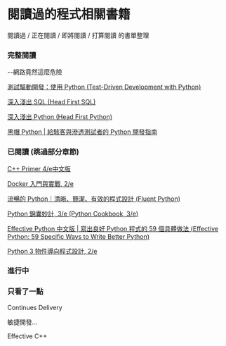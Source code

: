 # 閱讀過的程式相關書籍

閱讀過 / 正在閱讀 / 即將閱讀 / 打算閱讀 的書單整理



### 完整閱讀

--網路竟然這麼危險

[測試驅動開發：使用 Python (Test-Driven Development with Python)](https://www.tenlong.com.tw/products/9789864760244)

[深入淺出 SQL (Head First SQL)](https://www.tenlong.com.tw/products/9789866840166)

[深入淺出 Python (Head First Python)](https://www.tenlong.com.tw/products/9789862763483)

[黑帽 Python | 給駭客與滲透測試者的 Python 開發指南](https://www.tenlong.com.tw/products/9789863477808)



### 已閱讀 (跳過部分章節)

[C++ Primer 4/e中文版](http://www.books.com.tw/products/0010392869)

[Docker 入門與實戰, 2/e](https://www.tenlong.com.tw/products/9789864764860)

[流暢的 Python｜清晰、簡潔、有效的程式設計 (Fluent Python)](https://www.tenlong.com.tw/products/9789863479116)

[Python 錦囊妙計, 3/e (Python Cookbook, 3/e)](https://www.tenlong.com.tw/products/9789863470687)

[Effective Python 中文版 | 寫出良好 Python 程式的 59 個具體做法 (Effective Python: 59 Specific Ways to Write Better Python)](https://www.tenlong.com.tw/products/9789863477020)

[Python 3 物件導向程式設計, 2/e](https://www.tenlong.com.tw/products/9789863479819)



### 進行中


### 只看了一點

Continues Delivery

敏捷開發...

Effective C++




